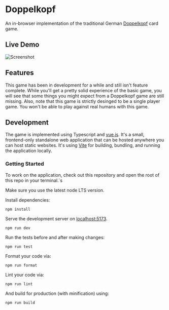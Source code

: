# Doppelkopf

An in-browser implementation of the traditional German [Doppelkopf](https://en.wikipedia.org/wiki/Doppelkopf) card game.

## Live Demo
![Screenshot](https://i.imgur.com/qQPyE3I.png)


## Features

This game has been in development for a while and still isn't feature complete. While you'll get a pretty solid experience of the basic game, you will see that some things you might expect from a Doppelkopf game are still missing. Also, note that this game is strictly desinged to be a single player game. You won't be able to play against real humans with this game.

## Development
The game is implemented using Typescript and [vue.js](https://vuejs.org/). It's a small, frontend-only standalone web application that can be hosted anywhere you can host static websites. It's using [Vite](https://vitejs.dev/) for building, bundling, and running the application locally.

### Getting Started

To work on the application, check out this repository and open the root of this repo in your terminal.`s

Make sure you use the latest node LTS version.

Install dependencies:

    npm install

Serve the development server on [localhost:5173](http://localhost:5173).

    npm run dev

Run the tests before and after making changes:

    npm run test

Format your code via:

    npm run format

Lint your code via:

    npm run lint

And build for production (with minification) using:

    npm run build



